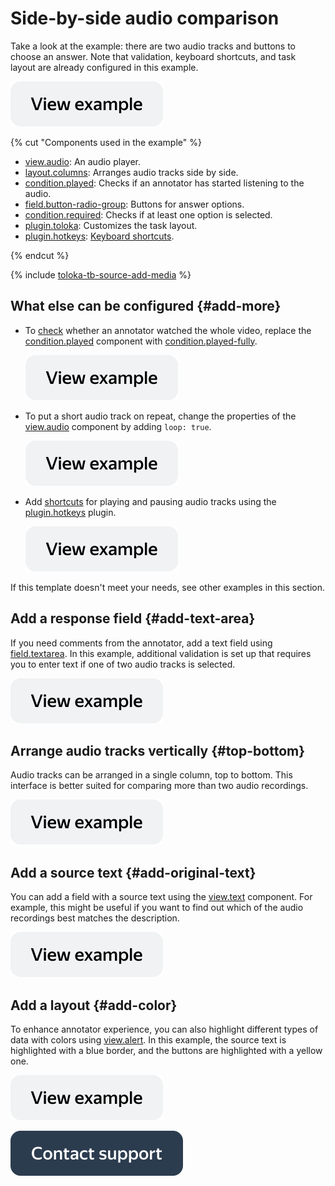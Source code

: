 # Side-by-side audio comparison

Take a look at the example: there are two audio tracks and buttons to choose an answer. Note that validation, keyboard shortcuts, and task layout are already configured in this example.

[![](../_images/buttons/view-example.svg)](https://clck.ru/Tqtjj)

{% cut "Components used in the example" %}


- [view.audio](../reference/view.audio.md): An audio player.
- [layout.columns](../reference/layout.columns.md): Arranges audio tracks side by side.
- [condition.played](../reference/condition.played.md): Checks if an annotator has started listening to the audio.
- [field.button-radio-group](../reference/field.button-radio-group.md): Buttons for answer options.
- [condition.required](../reference/condition.required.md): Checks if at least one option is selected.
- [plugin.toloka](../reference/plugin.toloka.md): Customizes the task layout.
- [plugin.hotkeys](../reference/plugin.hotkeys.md): [Keyboard shortcuts](../best-practices/hotkeys.md).

{% endcut %}

{% include [toloka-tb-source-add-media](../_includes/toloka-tb-source/id-toloka-tb-source/add-media.md) %}




## What else can be configured {#add-more}

- To [check](../best-practices/conditions.md) whether an annotator watched the whole video, replace the [condition.played](../reference/condition.played.md) component with [condition.played-fully](../reference/condition.played-fully.md).

  [![](../_images/buttons/view-example.svg)](https://clck.ru/Tqtpk)
  
- To put a short audio track on repeat, change the properties of the [view.audio](../reference/view.audio.md) component by adding `loop: true`.

  [![](../_images/buttons/view-example.svg)](https://clck.ru/Tqtss)
  
- Add [shortcuts](../best-practices/hotkeys.md) for playing and pausing audio tracks using the [plugin.hotkeys](../reference/plugin.hotkeys.md) plugin.

  [![](../_images/buttons/view-example.svg)](https://clck.ru/U7fjR)
  

If this template doesn't meet your needs, see other examples in this section.


## Add a response field {#add-text-area}

If you need comments from the annotator, add a text field using [field.textarea](../reference/field.textarea.md). In this example, additional validation is set up that requires you to enter text if one of two audio tracks is selected.

  [![](../_images/buttons/view-example.svg)](https://clck.ru/Tqtw9)

## Arrange audio tracks vertically {#top-bottom}

Audio tracks can be arranged in a single column, top to bottom. This interface is better suited for comparing more than two audio recordings.

  [![](../_images/buttons/view-example.svg)](https://clck.ru/Tqu2T)

## Add a source text {#add-original-text}

You can add a field with a source text using the [view.text](../reference/view.text.md) component. For example, this might be useful if you want to find out which of the audio recordings best matches the description.

  [![](../_images/buttons/view-example.svg)](https://clck.ru/TquBL)

## Add a layout {#add-color}

To enhance annotator experience, you can also highlight different types of data with colors using [view.alert](../reference/view.alert.md). In this example, the source text is highlighted with a blue border, and the buttons are highlighted with a yellow one.

  [![](../_images/buttons/view-example.svg)](https://clck.ru/TquFn)

[![image](../_images/buttons/contact-support.svg)](../concepts/support.md)
